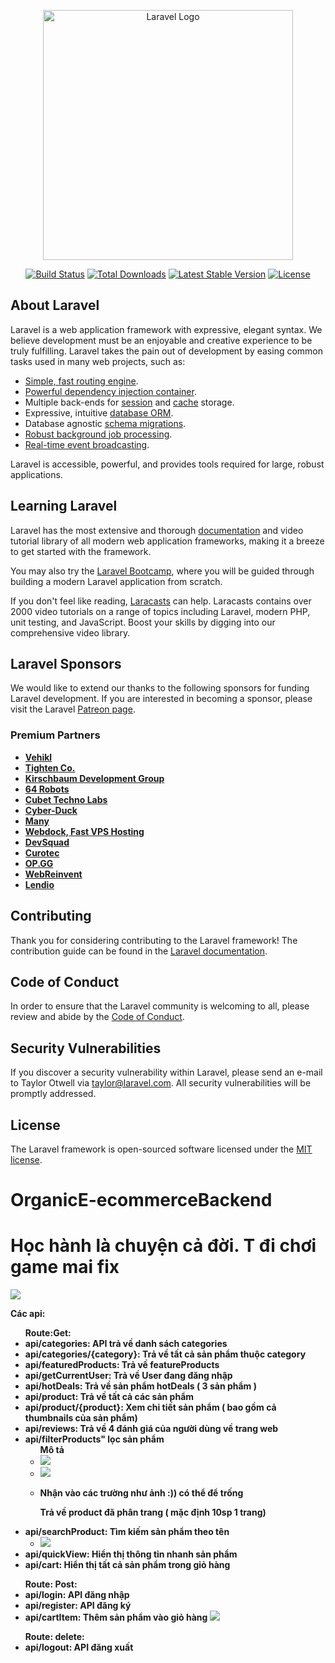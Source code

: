 <p align="center"><a href="https://laravel.com" target="_blank"><img src="https://raw.githubusercontent.com/laravel/art/master/logo-lockup/5%20SVG/2%20CMYK/1%20Full%20Color/laravel-logolockup-cmyk-red.svg" width="400" alt="Laravel Logo"></a></p>

<p align="center">
<a href="https://github.com/laravel/framework/actions"><img src="https://github.com/laravel/framework/workflows/tests/badge.svg" alt="Build Status"></a>
<a href="https://packagist.org/packages/laravel/framework"><img src="https://img.shields.io/packagist/dt/laravel/framework" alt="Total Downloads"></a>
<a href="https://packagist.org/packages/laravel/framework"><img src="https://img.shields.io/packagist/v/laravel/framework" alt="Latest Stable Version"></a>
<a href="https://packagist.org/packages/laravel/framework"><img src="https://img.shields.io/packagist/l/laravel/framework" alt="License"></a>
</p>

## About Laravel

Laravel is a web application framework with expressive, elegant syntax. We believe development must be an enjoyable and creative experience to be truly fulfilling. Laravel takes the pain out of development by easing common tasks used in many web projects, such as:

- [Simple, fast routing engine](https://laravel.com/docs/routing).
- [Powerful dependency injection container](https://laravel.com/docs/container).
- Multiple back-ends for [session](https://laravel.com/docs/session) and [cache](https://laravel.com/docs/cache) storage.
- Expressive, intuitive [database ORM](https://laravel.com/docs/eloquent).
- Database agnostic [schema migrations](https://laravel.com/docs/migrations).
- [Robust background job processing](https://laravel.com/docs/queues).
- [Real-time event broadcasting](https://laravel.com/docs/broadcasting).

Laravel is accessible, powerful, and provides tools required for large, robust applications.

## Learning Laravel

Laravel has the most extensive and thorough [documentation](https://laravel.com/docs) and video tutorial library of all modern web application frameworks, making it a breeze to get started with the framework.

You may also try the [Laravel Bootcamp](https://bootcamp.laravel.com), where you will be guided through building a modern Laravel application from scratch.

If you don't feel like reading, [Laracasts](https://laracasts.com) can help. Laracasts contains over 2000 video tutorials on a range of topics including Laravel, modern PHP, unit testing, and JavaScript. Boost your skills by digging into our comprehensive video library.

## Laravel Sponsors

We would like to extend our thanks to the following sponsors for funding Laravel development. If you are interested in becoming a sponsor, please visit the Laravel [Patreon page](https://patreon.com/taylorotwell).

### Premium Partners

- **[Vehikl](https://vehikl.com/)**
- **[Tighten Co.](https://tighten.co)**
- **[Kirschbaum Development Group](https://kirschbaumdevelopment.com)**
- **[64 Robots](https://64robots.com)**
- **[Cubet Techno Labs](https://cubettech.com)**
- **[Cyber-Duck](https://cyber-duck.co.uk)**
- **[Many](https://www.many.co.uk)**
- **[Webdock, Fast VPS Hosting](https://www.webdock.io/en)**
- **[DevSquad](https://devsquad.com)**
- **[Curotec](https://www.curotec.com/services/technologies/laravel/)**
- **[OP.GG](https://op.gg)**
- **[WebReinvent](https://webreinvent.com/?utm_source=laravel&utm_medium=github&utm_campaign=patreon-sponsors)**
- **[Lendio](https://lendio.com)**

## Contributing

Thank you for considering contributing to the Laravel framework! The contribution guide can be found in the [Laravel documentation](https://laravel.com/docs/contributions).

## Code of Conduct

In order to ensure that the Laravel community is welcoming to all, please review and abide by the [Code of Conduct](https://laravel.com/docs/contributions#code-of-conduct).

## Security Vulnerabilities

If you discover a security vulnerability within Laravel, please send an e-mail to Taylor Otwell via [taylor@laravel.com](mailto:taylor@laravel.com). All security vulnerabilities will be promptly addressed.

## License

The Laravel framework is open-sourced software licensed under the [MIT license](https://opensource.org/licenses/MIT).
# OrganicE-ecommerceBackend
<h1>Học hành là chuyện cả đời. T đi chơi game mai fix </h1>
<img src="https://thecaninebuddy.com/wp-content/uploads/2021/08/crying-cat-meme-2048x1152.jpg?ezimgfmt=ng%3Awebp%2Fngcb1%2Frs%3Adevice%2Frscb1-1">

<b>Các api:<b/>
    <ul>
    Route:Get:
        <li>api/categories: API trả về danh sách categories</li>
        <li>api/categories/{category}: Trả về tất cả sản phẩm thuộc category</li>
        <li>api/featuredProducts: Trả về featureProducts</li>
        <li>api/getCurrentUser: Trả về User đang đăng nhập</li>
        <li>api/hotDeals: Trả về sản phẩm hotDeals ( 3 sản phẩm )</li>
        <li>api/product: Trả về tất cả các sản phẩm</li>
        <li>api/product/{product}: Xem chi tiết sản phẩm ( bao gồm cả thumbnails của sản phẩm)</li>
        <li>api/reviews: Trả về 4 đánh giá của người dùng về trang web</li> 
        <li>api/filterProducts" lọc sản phẩm
            <ul>
                Mô tả 
                <li>
                    <img src="https://scontent.fhan5-8.fna.fbcdn.net/v/t1.15752-9/387583222_1068103284110246_8996741958876999568_n.png?_nc_cat=108&ccb=1-7&_nc_sid=ae9488&_nc_ohc=5Xdfx3G5naMAX8164wS&_nc_ht=scontent.fhan5-8.fna&_nc_e2o=s&oh=03_AdS9YnCHzXui9D5mM-RCXZQtsQPMe_jFk96plQT-ffH6gA&oe=654B7B5A">
                </li>
                <li>
                    <img src="https://scontent.fhan5-9.fna.fbcdn.net/v/t1.15752-9/387525071_700266018240312_7259775648934234955_n.png?_nc_cat=109&ccb=1-7&_nc_sid=ae9488&_nc_ohc=rCSb91y3WtgAX_r2pWL&_nc_ht=scontent.fhan5-9.fna&_nc_e2o=s&oh=03_AdRNtQd1thMG9EMeZqRe7UDK2EWnmtnvUtJSD7aalB3EEA&oe=654B6A25">
                </li>
                <li>
                    <p>Nhận vào các trường như ảnh :)) có thể để trống </p>
                    <p>Trả về product đã phân trang ( mặc định 10sp 1 trang)</p>
                </li>
            </ul>
        </li>
        <li>api/searchProduct: Tìm kiếm sản phẩm theo tên
            <ul>
                <li><img src="https://scontent.fhan5-2.fna.fbcdn.net/v/t1.15752-9/387488755_323564463594714_2478060476593310063_n.png?_nc_cat=104&ccb=1-7&_nc_sid=ae9488&_nc_ohc=W7CbylSAqSgAX9QX87l&_nc_ht=scontent.fhan5-2.fna&_nc_e2o=s&oh=03_AdTycbUnz66JrXPYdJZOHxr1Ttvy_FNKqa0APL0rvkizTg&oe=654B7A42"></li>
            </ul>
        </li>
        <li>api/quickView: Hiển thị thông tin nhanh sản phẩm</li>
        <li>api/cart: Hiển thị tất cả sản phẩm trong giỏ hàng</li>
    </ul>
<ul>
    Route: Post:
    <li>api/login: API đăng nhập</li>
    <li>api/register: API đăng ký</li>    
    <li>
        api/cartItem: Thêm sản phẩm vào giỏ hàng
            <img src = "https://scontent.fhan5-6.fna.fbcdn.net/v/t1.15752-9/387324512_696506692538849_4966918350848311080_n.png?_nc_cat=105&ccb=1-7&_nc_sid=8cd0a2&_nc_ohc=Xpv1axbaGHAAX-noJ_3&_nc_ht=scontent.fhan5-6.fna&_nc_e2o=s&oh=03_AdTcYOEg7O_GIl9Soz0dkBakzmWppI9TFUjKpfVSBHx5bQ&oe=654F47AF"/>
    </li>
</ul>
<ul>
    Route: delete:
    <li>api/logout: API đăng xuất</li>  
</ul>
    
